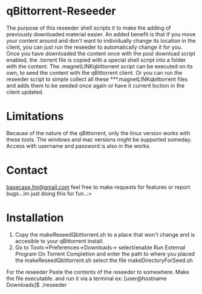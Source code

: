 # qBittorrent-Reseeder

The purpose of this reseeder shell scripts it to make the adding of previously downloaded material easier.
An added benefit is that if you move your content around and don't want to individually change its location 
in the client, you can just run the reseeder to automatically change it for you. Once you have downloaded 
the content once with the post download script enabled, the .torrent file is copied with a special shell 
script into a folder with the content. The .magnetLINKqbittorrent script can be executed on its own, to seed
the content with the qBittorrent client. Or you can run the reseeder script to simple collect all these
***.magnetLINKqbittorrent files and adds them to be seeded once again or have it current loction in the client
updated.

# Limitations
Because of the nature of the qBittorrent, only the linux version works with these tools. The windows
and mac versions might be supported someday. Access with username and password is also in the works.

# Contact
basecase.fm@gmail.com
feel free to make requests for features or report bugs...im just doing this for fun..:>

# Installation
 1. Copy the makeReseedQbittorrent.sh to a place that won't change and is accesible to your qBittorrent install.
 2. Go to Tools->Preferences->Downloads-> select/enable Run External Program On Torrent Completion and enter the
    path to where you placed the makeReseedQbittorrent.sh 
select the file makeDirectoryForSeed.sh

For the reseeder 
Paste the contents of the reseeder to somewhere. Make the file executable. and run it via a terminal
ex: [user@hostname Downloads]$ ./reseeder
